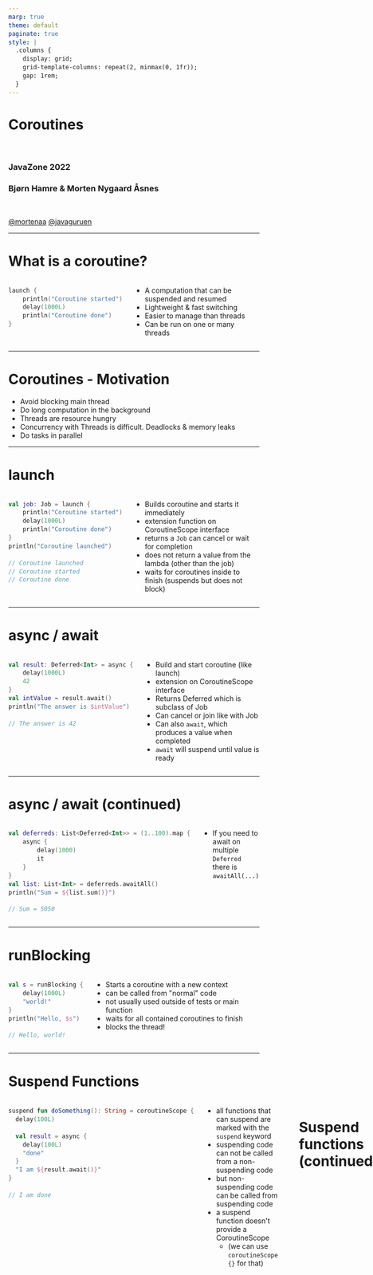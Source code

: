 ```yaml
---
marp: true
theme: default
paginate: true
style: |
  .columns {
    display: grid;
    grid-template-columns: repeat(2, minmax(0, 1fr));
    gap: 1rem;
  }
---
```


# Coroutines

<br/>

### JavaZone 2022
### Bjørn Hamre & Morten Nygaard Åsnes


<br/>

[@mortenaa](twitter.com/mortenaa)
[@javaguruen](twitter.com/javaguruen)

---

# What is a coroutine?

<div class="columns">
<div>

```kotlin
launch {
    println("Coroutine started")
    delay(1000L)
    println("Coroutine done")
}
```

</div>
<div>

- A computation that can be suspended and resumed
- Lightweight & fast switching
- Easier to manage than threads
- Can be run on one or many threads

</div>
</div>
<!--
  Korutiner stammer tilbake til 60 tallet, men ble først popularisert med
  goroutines i Golang. 
  Korutiner baserer seg på at en funksjon kan suspendes for å så fortsette senere. 
  Korutine api er på et høyere abstraksjonsnivå enn tråder. Kotlin håndterer
  bytting av hvilke korutiner som kjører og blir suspended, og kan gjenbruke minnet 
  til en suspended korutine. Korutine er mye mindre ressurskrevende enn tråder.
-->

---

# Coroutines - Motivation

- Avoid blocking main thread
- Do long computation in the background
- Threads are resource hungry
- Concurrency with Threads is difficult. Deadlocks & memory leaks
- Do tasks in parallel

<!--
  Langvarige operasjoner som nettverkskall og disk io blokkerer tråden
  mens de venter på svar. For en interaktiv applikasjon (mobil, js, gui) vil
  ui bli uresponsivt om blokkererman tråden som oppdaterer ui.

  Kan løses med tråder, men tråder er vanskelig å gjøre riktig. Kan føre til
  minnelekasje. Tråder er "tunge" å switche mellom. Vanskelig å debugge.
  i motsetning til kode med callbacks blir kode nesten lik vanlig kode
-->

---

# launch
<div class="columns">
<div>

```kotlin
val job: Job = launch {
    println("Coroutine started")
    delay(1000L)
    println("Coroutine done")
}
println("Coroutine launched")

// Coroutine launched
// Coroutine started
// Coroutine done
```
</div>

<div>

- Builds coroutine and starts it immediately
- extension function on CoroutineScope interface
- returns a `Job`
  can cancel or wait for completion
- does not return a value from the lambda (other than the job)
- waits for coroutines inside to finish (suspends but does not block)

</div>
</div>

<!--
  launch er en coroutine builder som lager en korutine, som startes umiddelbart (men det 
  kan konfigureres). 
  Den er implementert som en extension funksjon på interface CoroutineScope. launch returnerer
  en instans av Job. den har metoder for bla.a å kansellere en korutine, eller vente 
  på at den skal fullføre.
-->

---

# async / await

<div class="columns">
<div>

```kotlin
val result: Deferred<Int> = async {
    delay(1000L)
    42
}
val intValue = result.await()
println("The answer is $intValue")

// The answer is 42
```

</div>
<div>

- Build and start coroutine (like launch)
- extension on CoroutineScope interface
- Returns Deferred<T> which is subclass of Job
- Can cancel or join like with Job
- Can also `await`, which produces a value when completed
- `await` will suspend until value is ready

</div>
</div>

---

# async / await (continued)

<div class="columns">
<div>

```kotlin
val deferreds: List<Deferred<Int>> = (1..100).map {
    async {
        delay(1000)
        it
    }
}
val list: List<Int> = deferreds.awaitAll()
println("Sum = ${list.sum()}")

// Sum = 5050
```

</div>
<div>


- If you need to await on multiple `Deferred` there is `awaitAll(...)`

</div>
</div>

---

# runBlocking

<div class="columns">
<div>

```kotlin
val s = runBlocking {
    delay(1000L)
    "world!"
}
println("Hello, $s")

// Hello, world!
```
</div>
<div>

- Starts a coroutine with a new context
- can be called from "normal" code
- not usually used outside of tests or main function
- waits for all contained coroutines to finish
- blocks the thread!

</div>
</div>
<!--
  `runBlocking` er en korutine builder som blokerer til korutinen er ferdig. Den lager en ny korutine, 
  og bruker den aktuelle tråden til å kjøre korutinen. 
  Den er en bro mellom "vanlig" kode og korutiner (suspending functions)
  Siden runBlocking skal kunne kalles fra normal kode kan den ikke suspende selv,
  men må blokkere tråden den kjører i til corutinene er ferdig. Returnerer siste verdi fra lambdaen direkte
-->

---

# Suspend Functions

<div class="columns">
<div>

```kotlin
suspend fun doSomething(): String = coroutineScope {
  delay(100L)

  val result = async {
    delay(100L)
    "done"
  }
  "I am ${result.await()}"
}

// I am done
```

</div>
<div>

- all functions that can suspend are marked with the `suspend` keyword
- suspending code can not be called from a non-suspending code
- but non-suspending code can be called from suspending code
- a suspend function doesn't provide a CoroutineScope
  - (we can use `coroutineScope {}` for that)

</div>

<!--
suspend er et nøkkelord i kotlin. Det markerer at funksjonen kan suspende og resume.
når den kompileres har den derfor et ekstra argument, som vi ikke ser i signaturen her

Funksjoner som `runBlocking` og 
`coroutineScope {}` kan benyttes i en suspend funksjon for å få tilgang til 
coroutine scopet som funksjonen blir kallet fra kan man bruke couroutineScope

-->

---

# Suspend functions (continued)

<div class="columns">
<div>

```kotlin
public fun <T> CoroutineScope.async(
    context: CoroutineContext = EmptyCoroutineContext,
    start: CoroutineStart = CoroutineStart.DEFAULT,
    block: suspend CoroutineScope.() -> T
): Deferred<T> 
```

</div>
<div>

- `suspend` keyword in function signature
- lambda body is also `suspend`
- `this` is bound to a CoroutineScope in the lambda body

</div>
</div>

<!--
block er en lambda med en CoroutineScope receiver, som gjør at this er bundet til 
et CoroutineScope når lambdaen vi angir kjører. på samme måte som for en funksjon definert
med suspend fun makrkerer vi her at block er suspending, og derfor kan kalle andre suspend
funksjoner.
-->

---

# Suspend points

![](images/screenshot_suspend.png)

<!--
suspend og resume kan kun skje på suspend points. Intellij viser hvor i margen.
kall til coroutine biblioteket er typisk suspend points. også tredjeparts bibliotek som
støtter korutiner. Om man f.eks gjør en http request med en http klient som er beregnet
for bruke med korutiner, vil den suspende når http requesten gjøres, og resumes når responsen
kommer tilbake.
-->

---

# Structured concurrency

<div class="columns">
<div>

```kotlin
    val parent = async {
        var child = async {
            delay(2000L)
        }
    }
```

</div>
<div>

- child coroutine inherits properties from parent
- cancellation of parent propagates to children
- errors in children propagate to parents
- ensures proper cleanup of resources
</div>
</div>

<!--
  Med structured concurrency forsøker man å strukturere bruken av korutiner
  på en måte oversiktlig og trygg måte. Nøsting av uttrykk for korutiner skaper ett 
  hierarki som samsvarer med organiseringen av koden, og som sørger for at feil
  propagerer oppover om de ikke håndteres.

StructuredConcurency betyr at korutiner arver context egenskaper (som Dispatcher) fra korutinen den startes i (parent). 
Om forelder korutinen blir cancelled, vil
alle child korutiner også bli canceled. Dette gir en naturlig måte å organisere korutiner på. 
-->

---

# CoroutineScope

- Holds a `CoroutineContext`
- Coroutine builders as extension functions 
  - `launch`
  - `async`
- Coroutine builders inherit context from `CoroutineScope`
- `coroutineScope { }` creates a new `CoroutineScope`
  - used in suspending function gives access to calling scope
  
<!--
En CoroutineScope har en CoroutineContext som har contexten som bestemmer hvordan korutinen kjører. 
CoroutineContext inneholder bla.a 
En dispatcher som avgjør hvordan tråder allokeres og er `Job` objekt som kan brukes til å sjekke om korutinen kjører, og til å cancellere den.
Innebygde dispatchere `Dispatcher.Default|Main|IO|Unconfined` (TODO: beskrivelse av hver dispatcher). Man kan også sett opp sin egen dispatcher.

Context og dermed tråd kan endres underveis i en korutine med `withContext`
-->

---

# coroutineScope  

```kotlin
suspend fun downloadResource(url: URL): Resource = coroutineScope {
    // Using a suspending client
    httpClient.get(url)
}

suspend fun downloadResource(url: URL): Resource = withContext(Dispatchers.IO) {
    // Using a blocking client
    httpClient.get(url)
}
```

---

# Combining contexts

```kotlin
fun scopeTest() {
    runTest {
        val c1 = currentCoroutineContext() + CoroutineName("c1") + Dispatchers.IO
        val c2 = c1 + Job() + CoroutineName("c2")
        
        assertEquals(c1[CoroutineDispatcher], c2[CoroutineDispatcher])
    }
}
```

---

# Coroutine Builders

- **launch**  
extension on `CoroutineScope`
asynchronous
returns Job but does not return value from body
- **async**  
extension on `CoroutineScope`
asynchronous
returns `Deferred` with return value from body
- **runBlocking**  
normal function
synchronous, blocks thread
returns value from body directly

<!-- 
alle kan kalles utenfor et CoroutineScope, men kun runBlocking kan kalles uten en CoroutineContext
body har suspend modifier, så den kan kalle andre suspoend funksjoner.
kan kalle async og launch uten å være i en suspend context siden de er vanlige extension funksjoner,
men kan ikke kalle join eller await siden de er suspend funksjoner
-->

---

# Coroutine scoping functions

- **coroutineScope**  
suspending function  
creates a new CoroutineScope with a new CoroutineContext based on current context
runs sequentially, and waits for all containing coroutines to finish
- **withContext**  
same as `coroutineScope`, but can configure the new context
- **supervisorScope**  
same as `coroutineScope`, but does not propagate exceptions to parent

---

# Dispatchers

- **Default**  
General work. Expensive computations. Threadpool based on cpu cores
- **Main**  
Run on main/UI thread. (Android, JavaFX, Swing)
- **IO**  
for IO operations. Large threadpool
- **Unconfined**  
Don't care. Same thread

In addition custom Dispatchers can be created, for instance with `newSingleThreadContext` or `newFixedThreadPoolContext`

<!--

-->

---

# GlobalScope

- For top level coroutines
- Not managed by any parent
- lifetime as whole application

<!--
  GlobalScope er et top level coroutine scope som har levetid som applikasjonen, 
  og er dermed mulig å lekke minne om man ikke stopper (`cancel`) korutiner som er startet med dette scope.
-->

---

# Cancellation

```kotlin
val job = launch {
  
    launch {
        delay(2000L)
    }.also { it.invokeOnCompletion { println("C1 Done $it") } }

    launch {
        delay(500L)
    }.also { it.invokeOnCompletion { println("C2 Done $it") } }
}
job.invokeOnCompletion { println("P Done $it") }

delay(700L)
job.cancel()
job.join()

// C2 Done null
// C1 Done kotlinx.coroutines.JobCancellationException
// P Done kotlinx.coroutines.JobCancellationException
```

<!--
kansellering er cooperativ. korutiner kan kun stoppe på suspension points.
vi kan kalle join på job etter cancell for å vente til den er faktisk stoppet.
finnes en funksjon som kombinerer begge cancellAndJoin()
kansellert parent vil kansellere barn

-->

---

# Error handling

- Exceptions propogate to parent coroutines
- supervisorScope, SupervisorJob
- try catch works as expected inside a coroutine
- but wrapping a coroutine in a try block does not work

<!--
exception i en coroutine cancellerer den, exceptions propageres til parent, som cancellerer barn,
og seg selv, helt opp til ytterste korutine, som avslutter applikasjonen.
Try catch "rundt" en coroutine fungerer ikke, fordi exception blir propagert via job hierarkiet,
og ikke på vanlig måte
SupervisorJob ignorerer exceptions i barn
CoroutineExceptionHandler can be installed to the top level coroutine to handle uncaught exceptions
anbefalt å bruke try catch på innsiden av en korutine
-->

---

# Testing Coroutines

- we can use runBlocking to call suspend functions from tests
- runTest is similar but uses a special dispatcher for tests
  - calls to delay will return immediately
  - keeps track of virtual time

---

# Debugging Coroutines

- Breakpoints need to suspend all threads
- Intellij will show current coroutines and contexts
- A special JVM agent can be installed to enable dumping of coroutines from code